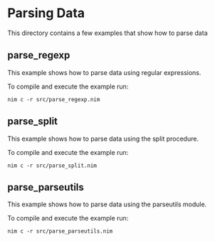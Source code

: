 # Parsing Data

This directory contains a few examples that show how to parse data

## parse_regexp

This example shows how to parse data using regular expressions.

To compile and execute the example run:
```Shell
nim c -r src/parse_regexp.nim
```

## parse_split

This example shows how to parse data using the split procedure.

To compile and execute the example run:
```Shell
nim c -r src/parse_split.nim
```

## parse_parseutils

This example shows how to parse data using the parseutils module.

To compile and execute the example run:
```Shell
nim c -r src/parse_parseutils.nim
```
